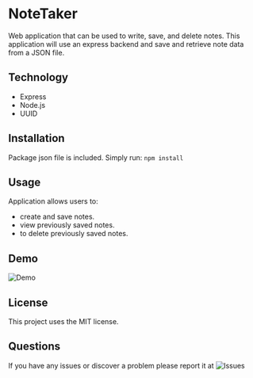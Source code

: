 # NoteTaker

Web application that can be used to write, save, and delete notes. This application will use an express backend and save and retrieve note data from a JSON file.

## Technology

* Express
* Node.js
* UUID

## Installation

Package json file is included. Simply run:
```npm install```

## Usage

Application allows users to:
* create and save notes.
* view previously saved notes.
* to delete previously saved notes.

## Demo

![Demo](https://radiant-reef-99013.herokuapp.com/)

## License

This project uses the MIT license.

## Questions

If you have any issues or discover a problem please report it at ![Issues](https://github.com/reithal/NoteTaker/issues)
